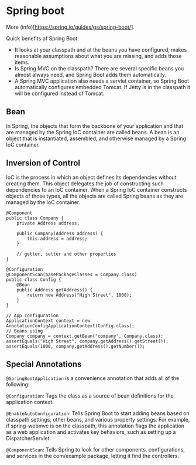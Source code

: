 # Spring boot
More (info)[https://spring.io/guides/gs/spring-boot/].

Quick benefits of Spring Boot:
- It looks at your classpath and at the beans you have configured, makes reasonable assumptions about what you are missing, and adds those items.
- Is Spring MVC on the classpath? There are several specific beans you almost always need, and Spring Boot adds them automatically. 
- A Spring MVC application also needs a servlet container, so Spring Boot automatically configures embedded Tomcat. If Jetty is in the classpath it will be configured instead of Tomcat.

## Bean 
In Spring, the objects that form the backbone of your application and that are managed by the Spring IoC container are called beans. A bean is an object that is instantiated, assembled, and otherwise managed by a Spring IoC container.

## Inversion of Control
IoC is the process in which an object defines its dependencies without creating them. This object delegates the job of constructing such dependencies to an IoC container. When a Spring IoC container constructs objects of those types, all the objects are called Spring beans as they are managed by the IoC container.

```
@Component
public class Company {
    private Address address;

    public Company(Address address) {
        this.address = address;
    }

    // getter, setter and other properties
}

@Configuration
@ComponentScan(basePackageClasses = Company.class)
public class Config {
    @Bean
    public Address getAddress() {
        return new Address("High Street", 1000);
    }
}

// App configuration
ApplicationContext context = new AnnotationConfigApplicationContext(Config.class);
// Beans using
Company company = context.getBean("company", Company.class);
assertEquals("High Street", company.getAddress().getStreet());
assertEquals(1000, company.getAddress().getNumber());
```

## Special Annotations
`@SpringBootApplication` is a convenience annotation that adds all of the following:

`@Configuration`: Tags the class as a source of bean definitions for the application context.

`@EnableAutoConfiguration`: Tells Spring Boot to start adding beans based on classpath settings, other beans, and various property settings. For example, if spring-webmvc is on the classpath, this annotation flags the application as a web application and activates key behaviors, such as setting up a DispatcherServlet.

`@ComponentScan`: Tells Spring to look for other components, configurations, and services in the com/example package, letting it find the controllers.